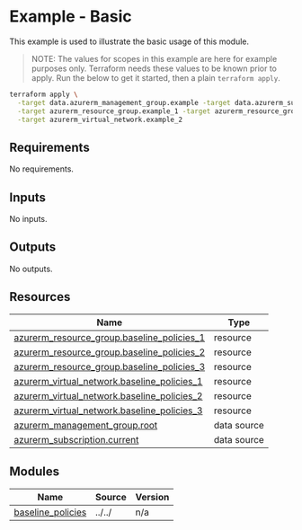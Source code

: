 # Example - Basic

This example is used to illustrate the basic usage of this module.

> NOTE: The values for scopes in this example are here for example purposes only. Terraform needs these values to be known prior to apply. Run the below to get it started, then a plain `terraform apply`.

```bash
terraform apply \
  -target data.azurerm_management_group.example -target data.azurerm_subscription.current \
  -target azurerm_resource_group.example_1 -target azurerm_resource_group.example_2 \
  -target azurerm_virtual_network.example_2
```

<!-- BEGIN_TF_DOCS -->
## Requirements

No requirements.

## Inputs

No inputs.

## Outputs

No outputs.

## Resources

| Name | Type |
|------|------|
| [azurerm_resource_group.baseline_policies_1](https://registry.terraform.io/providers/hashicorp/azurerm/latest/docs/resources/resource_group) | resource |
| [azurerm_resource_group.baseline_policies_2](https://registry.terraform.io/providers/hashicorp/azurerm/latest/docs/resources/resource_group) | resource |
| [azurerm_resource_group.baseline_policies_3](https://registry.terraform.io/providers/hashicorp/azurerm/latest/docs/resources/resource_group) | resource |
| [azurerm_virtual_network.baseline_policies_1](https://registry.terraform.io/providers/hashicorp/azurerm/latest/docs/resources/virtual_network) | resource |
| [azurerm_virtual_network.baseline_policies_2](https://registry.terraform.io/providers/hashicorp/azurerm/latest/docs/resources/virtual_network) | resource |
| [azurerm_virtual_network.baseline_policies_3](https://registry.terraform.io/providers/hashicorp/azurerm/latest/docs/resources/virtual_network) | resource |
| [azurerm_management_group.root](https://registry.terraform.io/providers/hashicorp/azurerm/latest/docs/data-sources/management_group) | data source |
| [azurerm_subscription.current](https://registry.terraform.io/providers/hashicorp/azurerm/latest/docs/data-sources/subscription) | data source |

## Modules

| Name | Source | Version |
|------|--------|---------|
| <a name="module_baseline_policies"></a> [baseline\_policies](#module\_baseline\_policies) | ../../ | n/a |
<!-- END_TF_DOCS -->

